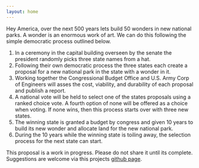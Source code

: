 ```yaml
---
layout: home 
---
```


Hey America, over the next 500 years lets build 50 wonders in new national
parks. A wonder is an enormous work of art.  We can do this following the
simple democratic process outlined below.

 1. In a ceremony in the capital building overseen by the senate the president
    randomly picks three state names from a hat.
 2. Following their own democratic process the three states each create a proposal
    for a new national park in the state with a wonder in it.
 3. Working together the Congressional Budget Office and U.S. Army Corp of
    Engineers will asses the cost, viability, and durability of each proposal
    and publish a report.
 4. A national vote will be held to select one of the states proposals using a
    ranked choice vote.  A fourth option of none will be offered as a choice
    when voting.  If none wins, then this process starts over with three new states.
 5. The winning state is granted a budget by congress and given 10 years to
    build its new wonder and allocate land for the new national park.
 6. During the 10 years while the winning state is toiling away, the selection
    process for the next state can start.

This proposal is a work in progress.  Please do not share it until its complete.
Suggestions are welcome via this projects [github
page](https://github.com/keith-turner/wonderparks).

